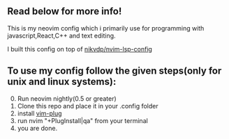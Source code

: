 ## Read below for more info!
This is my neovim config which i primarily use for programming with javascript,React,C++ and text editing.

I built this config on top of [nikvdp/nvim-lsp-config](https://github.com/nikvdp/nvim-lsp-config)

## To use my config follow the given steps(only for unix and linux systems):
0. Run neovim nightly(0.5 or greater)
1. Clone this repo and place it in your .config folder
2. install [vim-plug](https://github.com/junegunn/vim-plug)
3. run nvim "+PlugInstall|qa" from your terminal
4. you are done.


